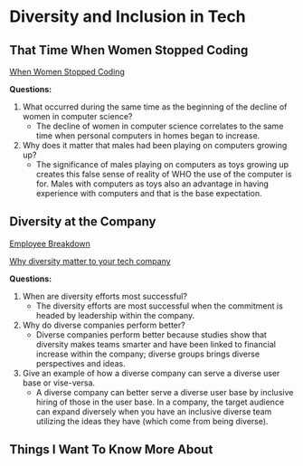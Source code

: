 # Diversity and Inclusion in Tech

## That Time When Women Stopped Coding

[When Women Stopped Coding](https://www.npr.org/sections/money/2014/10/21/357629765/when-women-stopped-coding)

**Questions:**

1. What occurred during the same time as the beginning of the decline of women in computer science?
    * The decline of women in computer science correlates to the same time when personal computers in homes began to increase.
2. Why does it matter that males had been playing on computers growing up?
    * The significance of males playing on computers as toys growing up creates this false sense of reality of WHO the use of the computer is for. Males with computers as toys also an advantage in having experience with computers and that is the base expectation.

## Diversity at the Company

[Employee Breakdown](https://informationisbeautiful.net/visualizations/diversity-in-tech/)

[Why diversity matter to your tech company](https://www.usatoday.com/story/tech/columnist/2015/07/21/why-diversity-matters-your-tech-company/30419871/)

**Questions:**

1. When are diversity efforts most successful?
    * The diversity efforts are most successful when the commitment is headed by leadership within the company.
2. Why do diverse companies perform better?
    * Diverse companies perform better because studies show that diversity makes teams smarter and have been linked to financial increase within the company; diverse groups brings diverse perspectives and ideas.
3. Give an example of how a diverse company can serve a diverse user base or vise-versa.
    * A diverse company can better serve a diverse user base by inclusive hiring of those in the user base. In a company, the target audience can expand diversely when you have an inclusive diverse team utilizing the ideas they have (which come from being diverse).

## Things I Want To Know More About
